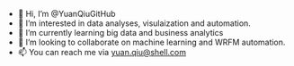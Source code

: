 - 👋 Hi, I’m @YuanQiuGitHub
- 👀 I’m interested in data analyses, visulaization and automation. 
- 🌱 I’m currently learning big data and business analytics
- 💞️ I’m looking to collaborate on machine learning and WRFM automation. 
- 📫 You can reach me via yuan.qiu@shell.com

<!---
YuanQiuGitHub/YuanQiuGitHub is a ✨ special ✨ repository because its `README.md` (this file) appears on your GitHub profile.
You can click the Preview link to take a look at your changes.
--->
